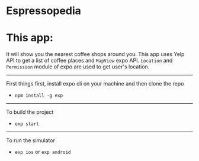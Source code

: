 # Espressopedia
# This app:
It will show you the nearest coffee shops around you. This app uses Yelp API to get a list of coffee places 
and `MapView` expo API. `Location` and `Permission` module of expo are used to get user's location. 

***
First things first, install expo cli on your machine and then clone the repo
* `npm install -g exp`
***
To build the project
* `exp start`
***
To run the simulator
* `exp ios` or `exp android`

